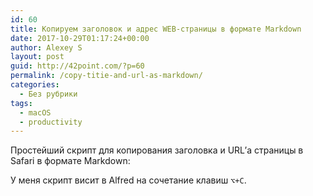 ```yaml
---
id: 60
title: Копируем заголовок и адрес WEB-страницы в формате Markdown
date: 2017-10-29T01:17:24+00:00
author: Alexey S
layout: post
guid: http://42point.com/?p=60
permalink: /copy-titie-and-url-as-markdown/
categories:
  - Без рубрики
tags:
  - macOS
  - productivity
---
```

Простейший скрипт для копирования заголовка и URL&#8217;а страницы в Safari в формате Markdown:

<div class="gist-oembed" data-gist="42point/594e728fad23353eaaee774b33cc21a7.json">
</div>

    
    

У меня скрипт висит в Alfred на сочетание клавиш `⌥+C`.

&nbsp;
